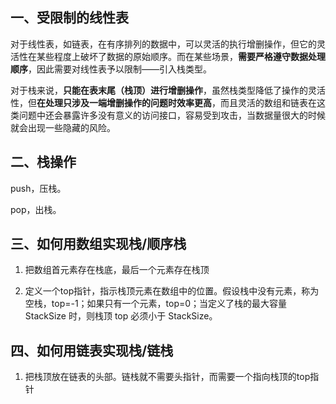 
## 一、受限制的线性表

对于线性表，如链表，在有序排列的数据中，可以灵活的执行增删操作，但它的灵活性在某些程度上破坏了数据的原始顺序。而在某些场景，**需要严格遵守数据处理顺序**，因此需要对线性表予以限制——引入栈类型。

对于栈来说，**只能在表末尾（栈顶）进行增删操作**，虽然栈类型降低了操作的灵活性，但**在处理只涉及一端增删操作的问题时效率更高**，而且灵活的数组和链表在这类问题中还会暴露许多没有意义的访问接口，容易受到攻击，当数据量很大的时候就会出现一些隐藏的风险。

## 二、栈操作

push，压栈。

pop，出栈。


## 三、如何用数组实现栈/顺序栈

1. 把数组首元素存在栈底，最后一个元素存在栈顶

2. 定义一个top指针，指示栈顶元素在数组中的位置。假设栈中没有元素，称为空栈，top=-1；如果只有一个元素，top=0；当定义了栈的最大容量 StackSize 时，则栈顶 top 必须小于 StackSize。


## 四、如何用链表实现栈/链栈

1. 把栈顶放在链表的头部。链栈就不需要头指针，而需要一个指向栈顶的top指针





